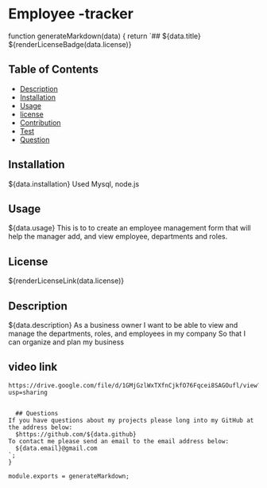 # Employee -tracker

function generateMarkdown(data) {
  return `## ${data.title}
${renderLicenseBadge(data.license)}
  ## Table of Contents

  * [Description](#description)
  * [Installation](#installation)
  * [Usage](#usage)
  * [license](#license)
  * [Contribution](#contribution)
  * [Test](#test)
  * [Question](#question)
  ## Installation
  ${data.installation}
  Used Mysql, node.js
  ## Usage
  ${data.usage}
  This is to to create an employee management form that will help the manager add, and view employee, departments and roles.
  ## License
  ${renderLicenseLink(data.license)}
  ## Description
  ${data.description}
  As a business owner
I want to be able to view and manage the departments, roles, and employees in my company
So that I can organize and plan my business

## video link
```
https://drive.google.com/file/d/1GMjGzlWxTXfnCjkfO76Fqcei8SAGOufl/view?usp=sharing


  ## Questions
If you have questions about my projects please long into my GitHub at the address below:
  $https://github.com/${data.github}
To contact me please send an email to the email address below:
  ${data.email}@gmail.com
`;
}

module.exports = generateMarkdown;